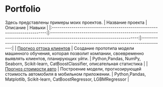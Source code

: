 # Portfolio
Здесь представлены примеры моих проектов.
|                               Название проекта                              |                                                           Описание                                                          |                                           Навыки                                          |
|:---------------------------------------------------------------------------:|:---------------------------------------------------------------------------------------------------------------------------:|:-----------------------------------------------------------------------------------------:|
| [Прогноз оттока клиентов](https://github.com/vdovinati/Portfolio/tree/main) | Создание прототипа модели машинного обучения, которая позволит компании,  своевременно выявлять клиентов, планирующих уйти. | Python,Pandas, NumPy, Seaborn, Scikit-learn, CatBoostClassifier,  описательная статистика |
| [Прогноз стоимости авто](https://github.com/vdovinati/Portfolio/tree/main)  | Построение модели, прогнозирующей стоимость автомобиля в мобильном приложении.                                              | Python,Pandas, Matplotlib, Scikit-learn,  CatBoostRegressor, LGBMRegressor                |

